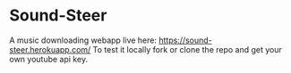 # Sound-Steer
A music downloading webapp live here: https://sound-steer.herokuapp.com/
To test it locally fork or clone the repo and get your own youtube api key.
